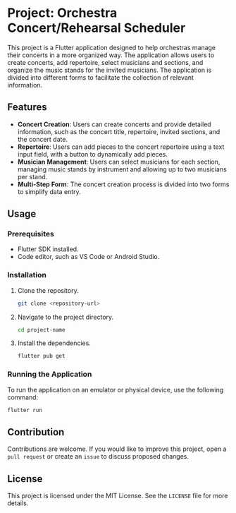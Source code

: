 # Project: Orchestra Concert/Rehearsal Scheduler

This project is a Flutter application designed to help orchestras manage their concerts in a more organized way. The application allows users to create concerts, add repertoire, select musicians and sections, and organize the music stands for the invited musicians. The application is divided into different forms to facilitate the collection of relevant information.

## Features

- **Concert Creation**: Users can create concerts and provide detailed information, such as the concert title, repertoire, invited sections, and the concert date.
- **Repertoire**: Users can add pieces to the concert repertoire using a text input field, with a button to dynamically add pieces.
- **Musician Management**: Users can select musicians for each section, managing music stands by instrument and allowing up to two musicians per stand.
- **Multi-Step Form**: The concert creation process is divided into two forms to simplify data entry.

## Usage

### Prerequisites
- Flutter SDK installed.
- Code editor, such as VS Code or Android Studio.

### Installation
1. Clone the repository.
   ```bash
   git clone <repository-url>
   ```
2. Navigate to the project directory.
   ```bash
   cd project-name
   ```
3. Install the dependencies.
   ```bash
   flutter pub get
   ```

### Running the Application
To run the application on an emulator or physical device, use the following command:
```bash
flutter run
```

## Contribution
Contributions are welcome. If you would like to improve this project, open a `pull request` or create an `issue` to discuss proposed changes.

## License
This project is licensed under the MIT License. See the `LICENSE` file for more details.
